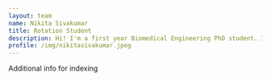```yaml
---
layout: team
name: Nikita Sivakumar
title: Rotation Student
description: Hi! I'm a first year Biomedical Engineering PhD student. I am fascinated by our growing ability to acquire data at various spatiotemporal scales of biology-- from being able to spatially resolve the expression of thousands of proteins inside individual cells to being able to capture the 3D organization of several tissues in critical organ systems, we can now measure disease-relevant features at the molecular, cellular, tissue, and organ scales. I am interested in applying data-driven and modeling approaches to understand how high-dimensional intracellular data not only translate to cell phenotypes and cell states, but also how this information describes intercellular behaviors such as unique spatial organizations or cell-cell signaling networks. Beyond the lab I am interested in STEM outreach and exploring Baltimore.
profile: /img/nikitasivakumar.jpeg
---
```


Additional info for indexing
